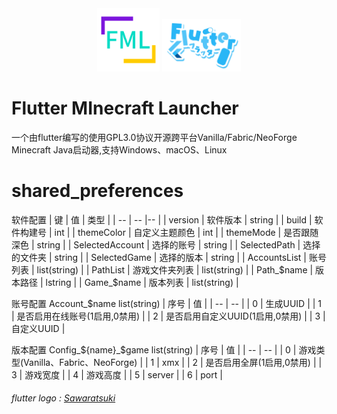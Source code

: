 <center>
<img src="./assets/img/icon/icon.png"  width="20%" />
<img src="./assets/img/logo/flutter.png"  width="25%" />
</center>

# Flutter MInecraft Launcher

一个由flutter编写的使用GPL3.0协议开源跨平台Vanilla/Fabric/NeoForge Minecraft Java启动器,支持Windows、macOS、Linux

# shared_preferences
软件配置
| 键 | 值 | 类型 |
| -- | -- |-- |
| version | 软件版本 | string |
| build | 软件构建号 | int |
| themeColor | 自定义主题颜色 | int |
| themeMode | 是否跟随深色 | string |
| SelectedAccount | 选择的账号 | string |
| SelectedPath | 选择的文件夹 | string |
| SelectedGame | 选择的版本 | string |
| AccountsList | 账号列表 | list(string) |
| PathList | 游戏文件夹列表 | list(string) |
| Path_$name | 版本路径 | lstring |
| Game_$name | 版本列表 | list(string) |

账号配置 Account_$name list(string)
| 序号 | 值 |
| -- | -- |
| 0 | 生成UUID |
| 1 | 是否启用在线账号(1启用,0禁用) |
| 2 | 是否启用自定义UUID(1启用,0禁用) |
| 3 | 自定义UUID |

版本配置 Config_${name}_$game list(string)
| 序号 | 值 |
| -- | -- |
| 0 | 游戏类型(Vanilla、Fabric、NeoForge) |
| 1 | xmx |
| 2 | 是否启用全屏(1启用,0禁用) |
| 3 | 游戏宽度 |
| 4 | 游戏高度 |
| 5 | server |
| 6 | port |

###### flutter logo : [Sawaratsuki](https://github.com/SAWARATSUKI)